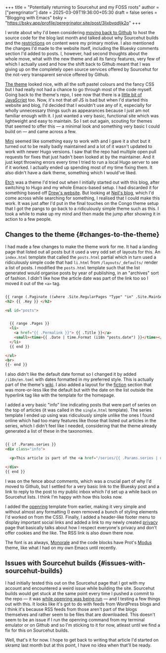 +++
title = "Potentially returning to Sourcehut and my FOSS roots"
author = ["peregrinator"]
date = 2025-03-09T19:36:00+05:30
draft = false
series = "Blogging with Emacs"
bsky = "https://bsky.app/profile/peregrinator.site/post/3ljxbvqdljk2o"
+++

I wrote about why I'd been considering [moving back to Github](/blog/2025/02/the-sourcehut-builds-dilemma/) to host
the source code for the blog last month and talked about why Sourcehut
builds and the [restrictions](https://srht.site/limitations) on content were my primary motive. I also
mentioned the changes I'd made to the website itself, including the
Bluesky comments section I'd added to posts. I, however, had second
thoughts about the whole move, what with the new theme and all its
fancy features, very few of which I actually used and how the shift
back to Github meant that I was giving up on the completely open
source services offered by Sourcehut for the not-very transparent
service offered by Github.

[The theme](https://github.com/jpanther/congo) looked nice, with all the soft pastel colours and the fancy
CSS but I had really not had a chance to go through most of the code
myself. Going back to the theme's repo, I see now that there is a
[little bit of JavaScript](https://github.com/search?q=repo%3Ajpanther%2Fcongo++language%3AJavaScript&type=code) too. Now, it's not that _all_ JS is bad but
when I'd started this website and blog, I'd decided that I wouldn't
use any of it, especially for wholly unnecessary things such as
appearances because I just am not familiar enough with it. I just
wanted a very basic, functional site which was lightweight and easy to
maintain. So I set out again, scouting for themes that seemed to offer
this — a minimal look and something very basic I could build on — and
came across a few.

[Mini](https://github.com/nodejh/hugo-theme-mini) seemed like something easy to work with and I gave it a shot but
it turned out to be really badly maintained and a lot of it wasn't
updated to work with newer Hugo versions. I saw that the repo had
multiple open pull requests for fixes that just hadn't been looked at
by the maintainer. And it just kept throwing errors every time I tried
to run a local Hugo server to see if it worked. I actually ended up
spending most of my time fixing them. It also didn't have a dark
theme, something which I would've liked.

[Etch](https://github.com/LukasJoswiak/etch/) was a theme I'd tried out when I initially started out with this
blog, after switching to Hugo and my whole Emacs-based setup. I had
discarded it for something based off [Drew's website](https://drewdevault.com/). But looking at
[Neil's blog](https://neilzone.co.uk/), which I'd come across while searching for something, I
realised that I could make this work. It was just after I'd put in the
final touches on the Congo theme setup that I got the pangs to go back
to a ridiculously simple theme such as this. I took a while to make up
my mind and then made the jump after showing it in action to a few
people.


## Changes to the theme {#changes-to-the-theme}

I had made a few changes to make the theme work for me. It had a
landing page that listed out all posts but it used a very odd set of
layouts for this. An `index.html` template that called the `posts.html`
partial which in turn used a ridiculously simple code that had `li.html`
from `/layouts/_defaults/` render a list of posts. I modified the
`posts.html` template such that the list generated would organise posts
by year of publishing, in an "archives" sort of fashion. I didn't like
how the article date was part of the link too so I moved it out of the
`<a>` tag.

```html

{{ range (.Paginate ((where .Site.RegularPages "Type" "in" .Site.MainSections).GroupByDate "2006")).PageGroups }}
<h2> {{ .Key }} </h2>

<ul id="posts">


  {{ range .Pages }}
  <li>
    <a href="{{ .Permalink }}"> {{ .Title }}</a>
    <small><time>{{ .Date | time.Format (i18n "posts.date") }}</time></small>
  </li>
  {{ end }}

</ul>
<br>
{{- end }}
```

I also didn't like the default date format so I changed it by added
`/i18n/en.toml` with dates formatted in my preferred style. This is
actually part of the theme's [wiki](https://github.com/LukasJoswiak/etch/wiki/i18n). I also added a layout for the
[fiction](/fiction) section that was more-or-less like the default but with the
date on the list outside the hyperlink tag like with the template for
the homepage.

I added a very basic "info" line indicating posts that were part of
series on the top of articles (it was called in the `single.html`
template). The series template I ended up using was ridiculously
simple unlike the ones I found online which had too many features like
those that listed out articles in the series, which I didn't feel like
I needed, considering that the theme already generated a list of these
in the taxonomies.

```html

{{ if .Params.series }}
<div class="info">

  <p>This article is part of the <a href="/series/{{ .Params.series | urlize }}">{{ .Params.series }}</a> series.</p>

</div>
{{ end }}
```

I was on the fence about comments, which was a crucial part of why I'd
moved to Github, but I settled for a very basic link to the Bluesky
post and a link to reply to the post to my public inbox which I'd set
up a while back on Sourcehut lists. I think I'm happy with how this
looks now.

I added the [openring](https://git.sr.ht/~sircmpwn/openring) template from earlier, making it very simple and
without almost any formatting (I even removed a bunch of styling
elements I'd worked on from the CSS). Finally, I added a header-like
footer menu to display important social links and added a link to my
newly created [privacy](/privacy) page that basically talks about how I respect
everyone's privacy and don't offer cookies and the like. The RSS link
is also down there now.

The font is as always, [Monorale](https://github.com/samvk/monorale-raleway-sober) and the code blocks have Prot's [Modus](https://protesilaos.com/emacs/modus-themes)
theme, like what I had on my own Emacs until recently.


## Issues with Sourcehut builds {#issues-with-sourcehut-builds}

I had initially tested this out on the Sourcehut page that I got with
my account and encountered a weird issue while building the
site. Sourcehut builds would get stuck at the same point every time I
pushed a commit to the repo — it was [while openring was being run](https://lists.sr.ht/~sircmpwn/sr.ht-discuss/%3CtMVFgp8GaDoesSDCvSDPa67dbKRxx-o-UWlVVDLBrMNkp3m-hGsMLU1bJ1wd4GE7rHjk8OzLU7Tex0Ko9e5jGM1Y5qu52Sb-ODc_drZDsXk=@protonmail.com%3E) —
and I testing a few things out with this. It looks like it's got to do
with feeds from WordPress blogs and I think it's because RSS feeds
from those aren't part of the blogs themselves and rather seem to be
files that are downloaded. This doesn't seem to be an issue if I run
the openring command from my terminal emulator or on Github and so I'm
sticking to it for now, atleast until we find a fix for this on
Sourcehut builds.

Well, that's it for now. I hope to get back to writing that article
I'd started on skramz last month but at this point, I have no idea
when that'll be ready.
